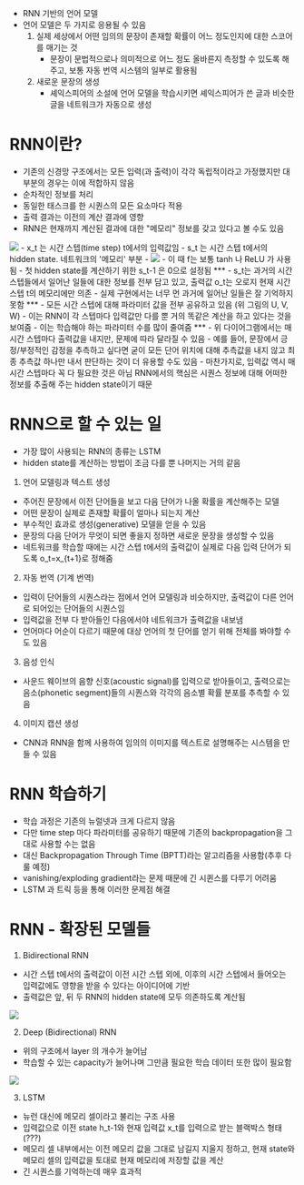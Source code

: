 - RNN 기반의 언어 모델
- 언어 모델은 두 가지로 응용될 수 있음
    1. 실제 세상에서 어떤 임의의 문장이 존재할 확률이 어느 정도인지에 대한 스코어를 매기는 것
        - 문장이 문법적으로나 의미적으로 어느 정도 올바른지 측정할 수 있도록 해주고, 보통 자동 번역 시스템의 일부로 활용됨
    2. 새로운 문장의 생성
        - 셰익스피어의 소설에 언어 모델을 학습시키면 셰익스피어가 쓴 글과 비슷한 글을 네트워크가 자동으로 생성
    
# RNN이란?
- 기존의 신경망 구조에서는 모든 입력(과 출력)이 각각 독립적이라고 가정했지만 대부분의 경우는 이에 적합하지 않음
- 순차적인 정보를 처리
- 동일한 태스크를 한 시퀀스의 모든 요소마다 적용
- 출력 결과는 이전의 계산 결과에 영향
- RNN은 현재까지 계산된 결과에 대한 "메모리" 정보를 갖고 있다고 볼 수도 있음
<img src="http://www.wildml.com/wp-content/uploads/2015/09/rnn.jpg"/>
- x_t 는 시간 스텝(time step) t에서의 입력값임
- s_t 는 시간 스텝 t에서의 hidden state. 네트워크의 '메모리' 부분
- <img src="http://s0.wp.com/latex.php?latex=s_t%3Df%28Ux_t+%2B+Ws_%7Bt-1%7D%29&bg=ffffff&fg=000&s=0">
- 이 때 f는 보통 tanh 나 ReLU 가 사용됨
- 첫 hidden state를 계산하기 위한 s_t-1 은 0으로 설정됨
***
- s_t는 과거의 시간 스텝들에서 일어난 일들에 대한 정보를 전부 담고 있고, 출력값 o_t는 오로지 현재 시간 스텝 t의 메모리에만 의존
- 실제 구현에서는 너무 먼 과거에 일어난 일들은 잘 기억하지 못함
***
- 모든 시간 스텝에 대해 파라미터 값을 전부 공유하고 있음 (위 그림의 U, V, W)
- 이는 RNN이 각 스텝마다 입력값만 다를 뿐 거의 똑같은 계산을 하고 있다는 것을 보여줌
- 이는 학습해야 하는 파라미터 수를 많이 줄여줌
***
- 위 다이어그램에서는 매 시간 스텝마다 출력값을 내지만, 문제에 따라 달라질 수 있음
- 예를 들어, 문장에서 긍정/부정적인 감정을 추측하고 싶다면 굳이 모든 단어 위치에 대해 추측값을 내지 않고 최종 추측값 하나만 내서 판단하는 것이 더 유용할 수도 있음
- 마찬가지로, 입력값 역시 매 시간 스텝마다 꼭 다 필요한 것은 아님 RNN에서의 핵심은 시퀀스 정보에 대해 어떠한 정보를 추출해 주는 hidden state이기 때문

# RNN으로 할 수 있는 일
- 가장 많이 사용되는 RNN의 종류는 LSTM
- hidden state를 계산하는 방법이 조금 다를 뿐 나머지는 거의 같음
1. 언어 모델링과 텍스트 생성
- 주어진 문장에서 이전 단어들을 보고 다음 단어가 나올 확률을 계산해주는 모델
- 어떤 문장이 실제로 존재할 확률이 얼마나 되는지 계산
- 부수적인 효과로 생성(generative) 모델을 얻을 수 있음
- 문장의 다음 단어가 무엇이 되면 좋을지 정하면 새로운 문장을 생성할 수 있음
- 네트워크를 학습할 때에는 시간 스텝 t에서의 출력값이 실제로 다음 입력 단어가 되도록 o_t=x_{t+1}로 정해줌

2. 자동 번역 (기계 번역)
- 입력이 단어들의 시퀀스라는 점에서 언어 모델링과 비슷하지만, 출력값이 다른 언어로 되어있는 단어들의 시퀀스임
- 입력값을 전부 다 받아들인 다음에서야 네트워크가 출력값을 내보냄
- 언어마다 어순이 다르기 때문에 대상 언어의 첫 단어를 얻기 위해 전체를 봐야할 수도 있음

3. 음성 인식
- 사운드 웨이브의 음향 신호(acoustic signal)를 입력으로 받아들이고, 출력으로는 음소(phonetic segment)들의 시퀀스와 각각의 음소별 확률 분포를 추측할 수 있음

4. 이미지 캡션 생성
- CNN과 RNN을 함께 사용하여 임의의 이미지를 텍스트로 설명해주는 시스템을 만들 수 있음

# RNN 학습하기
- 학습 과정은 기존의 뉴럴넷과 크게 다르지 않음
- 다만 time step 마다 파라미터를 공유하기 때문에 기존의 backpropagation을 그대로 사용할 수는 없음
- 대신 Backpropagation Through Time (BPTT)라는 알고리즘을 사용함(추후 다룰 예정)
- vanishing/exploding gradient라는 문제 때문에 긴 시퀸스를 다루기 어려움
- LSTM 과 트릭 등을 통해 이러한 문제점 해결

# RNN - 확장된 모델들

1. Bidirectional RNN
- 시간 스텝 t에서의 출력값이 이전 시간 스텝 외에, 이후의 시간 스텝에서 들어오는 입력값에도 영향을 받을 수 있다는 아이디어에 기반
- 출력값은 앞, 뒤 두 RNN의 hidden state에 모두 의존하도록 계산됨
<img src="http://www.wildml.com/wp-content/uploads/2015/09/bidirectional-rnn-300x196.png">

2. Deep (Bidirectional) RNN
- 위의 구조에서 layer 의 개수가 늘어남
- 학습할 수 있는 capacity가 늘어나며 그만큼 필요한 학습 데이터 또한 많이 필요함
<img src="http://www.wildml.com/wp-content/uploads/2015/09/Screen-Shot-2015-09-16-at-2.21.51-PM-272x300.png">

3. LSTM
- 뉴런 대신에 메모리 셀이라고 불리는 구조 사용
- 입력값으로 이전 state h_t-1와 현재 입력값 x_t를 입력으로 받는 블랙박스 형태(???)
- 메모리 셀 내부에서는 이전 메모리 값을 그대로 남길지 지울지 정하고, 현재 state와 메모리 셀의 입력값을 토대로 현재 메모리에 저장할 값을 계산
- 긴 시퀀스를 기억하는데 매우 효과적